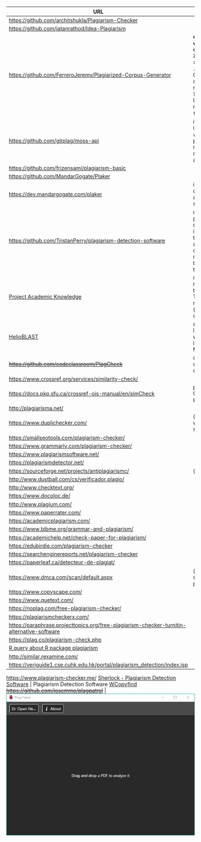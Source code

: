   URL  | Data
------------- | -------------
https://github.com/architshukla/Plagiarism-Checker |
https://github.com/jatanrathod/Idea-Plagiarism |
https://github.com/FerreroJeremy/Plagiarized-Corpus-Generator | ~~do not found a way to install, even in `localhost` mode~~ > there is some `.php` files... Clone or download the repo to `localhost`. Uncompress the repo and go to `test.php`.
https://github.com/gitplag/moss-api | it is a docker image, so need a `virtualenv` procedure to run. At this moment, awkward
https://github.com/frizensami/plagiarism-basic |
https://github.com/MandarGogate/Plaker  |
https://dev.mandargogate.com/plaker  | installation: docker image and python script to run  
https://github.com/TristanPerry/plagiarism-detection-software | needs both python and django installations. And the author warns about some deprecated modules through the technical timeline
[Project Academic Knowledge](https://www.microsoft.com/en-us/research/project/academic-knowledge/) | needs registration for the API use. There is some restrictions (limits on the queries)
[HelioBLAST](https://helioblast.heliotext.com/)  | submissions are limited to 1,000 words ∣ queries is against Medline/PubMed
~~https://github.com/codeclassroom/PlagCheck~~  | only for software code lines comparisons
https://www.crossref.org/services/similarity-check/  |
https://docs.pkp.sfu.ca/crossref-ojs-manual/en/simCheck   | plug-in for the OJS platform. `Enable it!`
http://plagiarisma.net/  |
https://www.duplichecker.com/ | (limit of 1000 words limit per search)
https://smallseotools.com/plagiarism-checker/ |
https://www.grammarly.com/plagiarism-checker/ |
https://www.plagiarismsoftware.net/ |
https://plagiarismdetector.net/ |
https://sourceforge.net/projects/antiplagiarismc/ | (java based)
http://www.dustball.com/cs/verificador.plagio/ |
http://www.checktext.org/ |
https://www.docoloc.de/ |
http://www.plagium.com/ |
https://www.paperrater.com/ |
https://academicplagiarism.com/ |
https://www.bibme.org/grammar-and-plagiarism/ |
https://academichelp.net/check-paper-for-plagiarism/ |
https://edubirdie.com/plagiarism-checker |
https://searchenginereports.net/plagiarism-checker |
https://paperleaf.ca/detecteur-de-plagiat/ |
https://www.dmca.com/scan/default.aspx | (limit: 2 free scans, then payware)
https://www.copyscape.com/ |
https://www.quetext.com/ |
https://noplag.com/free-plagiarism-checker/ |
https://plagiarismcheckerx.com/ |
https://paraphrase.projecttopics.org/free-plagiarism-checker-turnitin-alternative-software |
https://plag.co/plagiarism-check.php |
[R query about R package plagiarism](https://www.reddit.com/r/rstats/comments/68nmbm/plagiarism_analysis_in_r/) |
http://similar.rexamine.com/ |
https://veriguide1.cse.cuhk.edu.hk/portal/plagiarism_detection/index.jsp |
https://www.plagiarism-checker.me/
[Sherlock - Plagiarism Detection Software](https://warwick.ac.uk/fac/sci/dcs/research/ias/software/sherlock/) | Plagiarism Detection Software
[WCopyfind](https://plagiarism.bloomfieldmedia.com/software/wcopyfind/)
~~https://github.com/josemmo/plagpatrol~~ | ![animation.gif](images/3092326125-demo.gif)